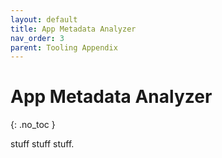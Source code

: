 ```yaml
---
layout: default
title: App Metadata Analyzer
nav_order: 3
parent: Tooling Appendix
---
```


# App Metadata Analyzer
{: .no_toc }

stuff stuff stuff.
